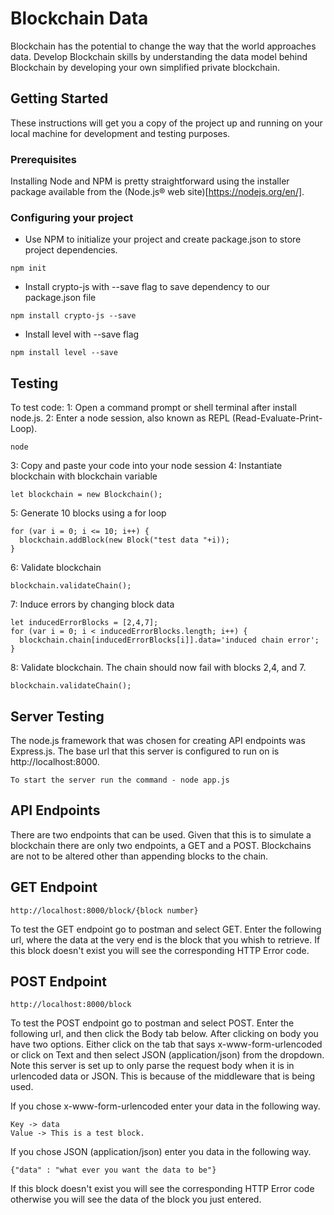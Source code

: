 # Blockchain Data

Blockchain has the potential to change the way that the world approaches data. Develop Blockchain skills by understanding the data model behind Blockchain by developing your own simplified private blockchain.

## Getting Started

These instructions will get you a copy of the project up and running on your local machine for development and testing purposes.

### Prerequisites

Installing Node and NPM is pretty straightforward using the installer package available from the (Node.js® web site)[https://nodejs.org/en/].

### Configuring your project

- Use NPM to initialize your project and create package.json to store project dependencies.
```
npm init
```
- Install crypto-js with --save flag to save dependency to our package.json file
```
npm install crypto-js --save
```
- Install level with --save flag
```
npm install level --save
```

## Testing

To test code:
1: Open a command prompt or shell terminal after install node.js.
2: Enter a node session, also known as REPL (Read-Evaluate-Print-Loop).
```
node
```
3: Copy and paste your code into your node session
4: Instantiate blockchain with blockchain variable
```
let blockchain = new Blockchain();
```
5: Generate 10 blocks using a for loop
```
for (var i = 0; i <= 10; i++) {
  blockchain.addBlock(new Block("test data "+i));
}
```
6: Validate blockchain
```
blockchain.validateChain();
```
7: Induce errors by changing block data
```
let inducedErrorBlocks = [2,4,7];
for (var i = 0; i < inducedErrorBlocks.length; i++) {
  blockchain.chain[inducedErrorBlocks[i]].data='induced chain error';
}
```
8: Validate blockchain. The chain should now fail with blocks 2,4, and 7.
```
blockchain.validateChain();
```

## Server Testing


The node.js framework that was chosen for creating API endpoints was Express.js.  The base url that this server is configured to run on is http://localhost:8000.  
```
To start the server run the command - node app.js
```

## API Endpoints

There are two endpoints that can be used.  Given that this is to simulate a blockchain there are only two endpoints, a GET and a POST.  Blockchains are not to be altered other than appending blocks to the chain.

## GET Endpoint

```
http://localhost:8000/block/{block number}
```

To test the GET endpoint go to postman and select GET.  Enter the following url, where the data at the very end is the block that you whish to retrieve.  If this block doesn't exist you will see the corresponding HTTP Error code.



## POST Endpoint

```
http://localhost:8000/block

```

To test the POST endpoint go to postman and select POST.  Enter the following url, and then click the Body tab below.  After clicking on body you have two options. Either click on the tab that says x-www-form-urlencoded or click on Text and then select JSON (application/json) from the dropdown.  Note this server is set up to only parse the request body when it is in urlencoded data or JSON.  This is because of the middleware that is being used.


If you chose x-www-form-urlencoded enter your data in the following way. 
```
Key -> data
Value -> This is a test block.
```

If you chose JSON (application/json) enter you data in the following way.

```
{"data" : "what ever you want the data to be"}
```

 If this block doesn't exist you will see the corresponding HTTP Error code otherwise you will see the data of the block you just entered.


